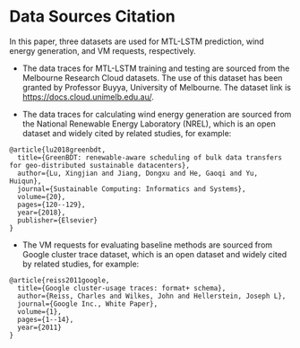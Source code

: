 # Data Sources Citation

In this paper, three datasets are used for MTL-LSTM prediction, wind energy generation, and VM requests, respectively.

* The data traces for MTL-LSTM training and testing are sourced from the Melbourne Research Cloud datasets. The use of this dataset has been granted by Professor Buyya, University of Melbourne. The dataset link is https://docs.cloud.unimelb.edu.au/.

* The data traces for calculating wind energy generation are sourced from the National Renewable Energy Laboratory (NREL), which is an open dataset and widely cited by related studies, for example: 

```
@article{lu2018greenbdt,
  title={GreenBDT: renewable-aware scheduling of bulk data transfers for geo-distributed sustainable datacenters},
  author={Lu, Xingjian and Jiang, Dongxu and He, Gaoqi and Yu, Huiqun},
  journal={Sustainable Computing: Informatics and Systems},
  volume={20},
  pages={120--129},
  year={2018},
  publisher={Elsevier}
}
```

* The VM requests for evaluating baseline methods are sourced from Google cluster trace dataset, which is an open dataset and widely cited by related studies, for example: 

```
@article{reiss2011google,
  title={Google cluster-usage traces: format+ schema},
  author={Reiss, Charles and Wilkes, John and Hellerstein, Joseph L},
  journal={Google Inc., White Paper},
  volume={1},
  pages={1--14},
  year={2011}
}
```


